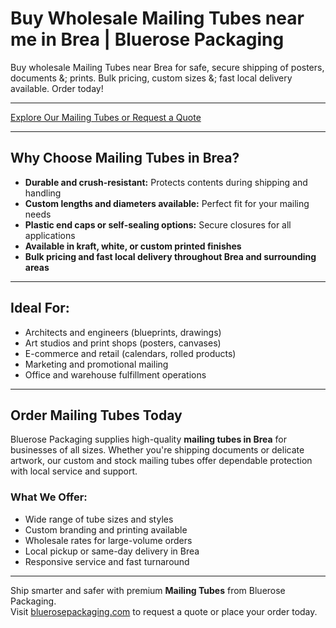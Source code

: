 # Buy Wholesale Mailing Tubes near me in Brea | Bluerose Packaging 

Buy wholesale Mailing Tubes near Brea for safe, secure shipping of posters, documents &; prints. Bulk pricing, custom sizes &; fast local delivery available. Order today!

---

[Explore Our Mailing Tubes or Request a Quote](https://www.bluerosepackaging.com/product/mailing-tubes/)

---

## Why Choose Mailing Tubes in Brea?

- **Durable and crush-resistant:** Protects contents during shipping and handling  
- **Custom lengths and diameters available:** Perfect fit for your mailing needs  
- **Plastic end caps or self-sealing options:** Secure closures for all applications  
- **Available in kraft, white, or custom printed finishes**  
- **Bulk pricing and fast local delivery throughout Brea and surrounding areas**

---

## Ideal For:

- Architects and engineers (blueprints, drawings)  
- Art studios and print shops (posters, canvases)  
- E-commerce and retail (calendars, rolled products)  
- Marketing and promotional mailing  
- Office and warehouse fulfillment operations

---

## Order Mailing Tubes Today

Bluerose Packaging supplies high-quality **mailing tubes in Brea** for businesses of all sizes. Whether you're shipping documents or delicate artwork, our custom and stock mailing tubes offer dependable protection with local service and support.

### What We Offer:

- Wide range of tube sizes and styles  
- Custom branding and printing available  
- Wholesale rates for large-volume orders  
- Local pickup or same-day delivery in Brea  
- Responsive service and fast turnaround

---

Ship smarter and safer with premium **Mailing Tubes** from Bluerose Packaging.  
Visit [bluerosepackaging.com](https://www.bluerosepackaging.com) to request a quote or place your order today.

